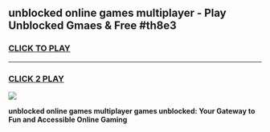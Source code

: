 
## unblocked online games multiplayer - Play Unblocked Gmaes & Free #th8e3
<h3>
<a href="https://news.freeplayer.one?title=unblocked_online_games_multiplayer&ref=03M">CLICK TO PLAY</a></h3>
<hr>

<h3>
<a href="https://news.freeplayer.one?title=unblocked_online_games_multiplayer&ref=03M">CLICK 2 PLAY</a>
  
</h3>

<a href="https://news.freeplayer.one?title=unblocked_online_games_multiplayer&ref=03M"><img src="https://clearcache.store/games.png"></a>


**unblocked online games multiplayer games unblocked: Your Gateway to Fun and Accessible Online Gaming**
